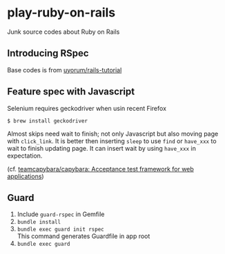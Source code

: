 # play-ruby-on-rails
Junk source codes about Ruby on Rails

## Introducing RSpec
Base codes is from [uyorum/rails-tutorial](https://github.com/uyorum/rails-tutorial)

## Feature spec with Javascript
Selenium requires geckodriver when usin recent Firefox

``` shell
$ brew install geckodriver
```

Almost skips need wait to finish; not only Javascript but also moving page with `click_link`.
It is better then inserting `sleep` to use `find` or `have_xxx` to wait to finish updating page. It can insert wait by using `have_xxx` in expectation.

(cf. [teamcapybara/capybara: Acceptance test framework for web applications](https://github.com/teamcapybara/capybara#asynchronous-javascript-ajax-and-friends))

## Guard

1. Include `guard-rspec` in Gemfile
1. `bundle install`
1. `bundle exec guard init rspec`  
    This command generates Guardfile in app root
1. `bundle exec guard`
